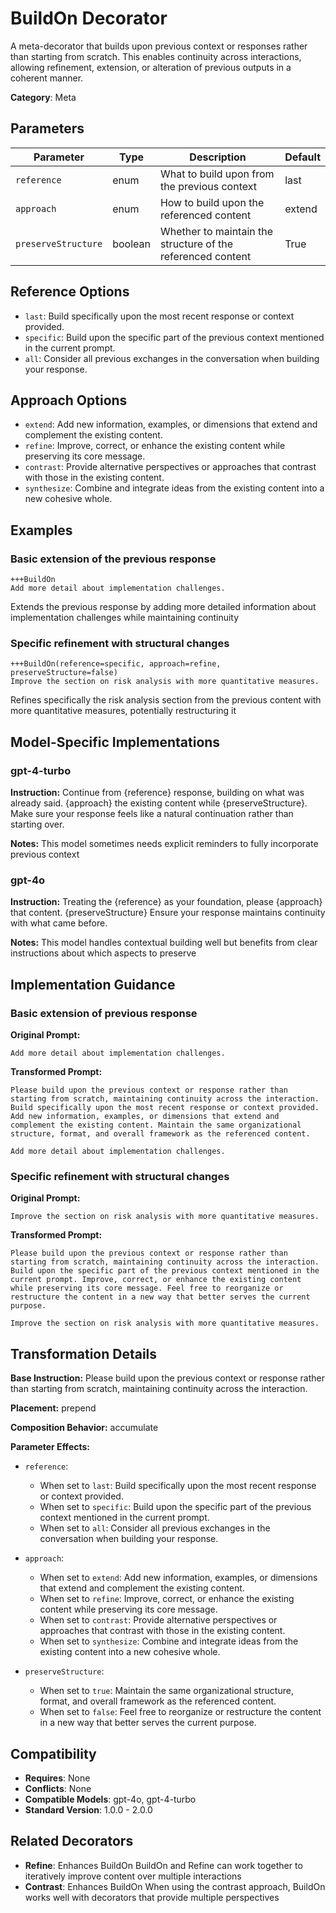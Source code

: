 # BuildOn Decorator

A meta-decorator that builds upon previous context or responses rather than starting from scratch. This enables continuity across interactions, allowing refinement, extension, or alteration of previous outputs in a coherent manner.

**Category**: Meta

## Parameters

| Parameter | Type | Description | Default |
|-----------|------|-------------|--------|
| `reference` | enum | What to build upon from the previous context | last |
| `approach` | enum | How to build upon the referenced content | extend |
| `preserveStructure` | boolean | Whether to maintain the structure of the referenced content | True |

## Reference Options

- `last`: Build specifically upon the most recent response or context provided.
- `specific`: Build upon the specific part of the previous context mentioned in the current prompt.
- `all`: Consider all previous exchanges in the conversation when building your response.

## Approach Options

- `extend`: Add new information, examples, or dimensions that extend and complement the existing content.
- `refine`: Improve, correct, or enhance the existing content while preserving its core message.
- `contrast`: Provide alternative perspectives or approaches that contrast with those in the existing content.
- `synthesize`: Combine and integrate ideas from the existing content into a new cohesive whole.

## Examples

### Basic extension of the previous response

```
+++BuildOn
Add more detail about implementation challenges.
```

Extends the previous response by adding more detailed information about implementation challenges while maintaining continuity

### Specific refinement with structural changes

```
+++BuildOn(reference=specific, approach=refine, preserveStructure=false)
Improve the section on risk analysis with more quantitative measures.
```

Refines specifically the risk analysis section from the previous content with more quantitative measures, potentially restructuring it

## Model-Specific Implementations

### gpt-4-turbo

**Instruction:** Continue from {reference} response, building on what was already said. {approach} the existing content while {preserveStructure}. Make sure your response feels like a natural continuation rather than starting over.

**Notes:** This model sometimes needs explicit reminders to fully incorporate previous context

### gpt-4o

**Instruction:** Treating the {reference} as your foundation, please {approach} that content. {preserveStructure} Ensure your response maintains continuity with what came before.

**Notes:** This model handles contextual building well but benefits from clear instructions about which aspects to preserve


## Implementation Guidance

### Basic extension of previous response

**Original Prompt:**
```
Add more detail about implementation challenges.
```

**Transformed Prompt:**
```
Please build upon the previous context or response rather than starting from scratch, maintaining continuity across the interaction. Build specifically upon the most recent response or context provided. Add new information, examples, or dimensions that extend and complement the existing content. Maintain the same organizational structure, format, and overall framework as the referenced content.

Add more detail about implementation challenges.
```

### Specific refinement with structural changes

**Original Prompt:**
```
Improve the section on risk analysis with more quantitative measures.
```

**Transformed Prompt:**
```
Please build upon the previous context or response rather than starting from scratch, maintaining continuity across the interaction. Build upon the specific part of the previous context mentioned in the current prompt. Improve, correct, or enhance the existing content while preserving its core message. Feel free to reorganize or restructure the content in a new way that better serves the current purpose.

Improve the section on risk analysis with more quantitative measures.
```

## Transformation Details

**Base Instruction:** Please build upon the previous context or response rather than starting from scratch, maintaining continuity across the interaction.

**Placement:** prepend

**Composition Behavior:** accumulate

**Parameter Effects:**

- `reference`:
  - When set to `last`: Build specifically upon the most recent response or context provided.
  - When set to `specific`: Build upon the specific part of the previous context mentioned in the current prompt.
  - When set to `all`: Consider all previous exchanges in the conversation when building your response.

- `approach`:
  - When set to `extend`: Add new information, examples, or dimensions that extend and complement the existing content.
  - When set to `refine`: Improve, correct, or enhance the existing content while preserving its core message.
  - When set to `contrast`: Provide alternative perspectives or approaches that contrast with those in the existing content.
  - When set to `synthesize`: Combine and integrate ideas from the existing content into a new cohesive whole.

- `preserveStructure`:
  - When set to `true`: Maintain the same organizational structure, format, and overall framework as the referenced content.
  - When set to `false`: Feel free to reorganize or restructure the content in a new way that better serves the current purpose.

## Compatibility

- **Requires**: None
- **Conflicts**: None
- **Compatible Models**: gpt-4o, gpt-4-turbo
- **Standard Version**: 1.0.0 - 2.0.0

## Related Decorators

- **Refine**: Enhances BuildOn BuildOn and Refine can work together to iteratively improve content over multiple interactions
- **Contrast**: Enhances BuildOn When using the contrast approach, BuildOn works well with decorators that provide multiple perspectives
